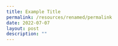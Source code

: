 ```yaml
---
title: Example Title
permalink: /resources/renamed/permalink
date: 2022-07-07
layout: post
description: ""
---
```


